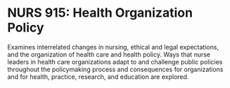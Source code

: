# NURS 915: Health Organization Policy

Examines interrelated changes in nursing, ethical and legal expectations, and the organization of health care and health policy. Ways that nurse leaders in health care organizations adapt to and challenge public policies throughout the policymaking process and consequences for organizations and for health, practice, research, and education are explored.